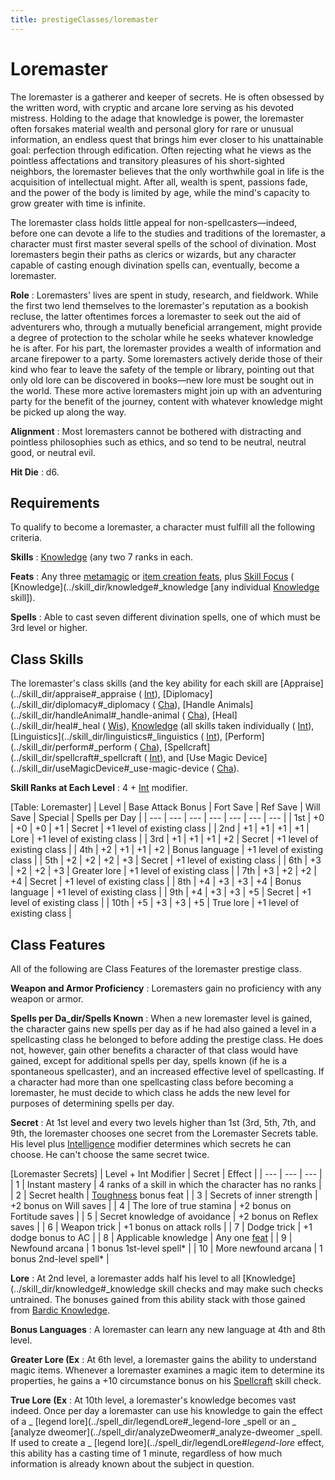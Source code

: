 ```yaml
---
title: prestigeClasses/loremaster
---
```

# Loremaster

The loremaster is a gatherer and keeper of secrets. He is often obsessed by the written word, with cryptic and arcane lore serving as his devoted mistress. Holding to the adage that knowledge is power, the loremaster often forsakes material wealth and personal glory for rare or unusual information, an endless quest that brings him ever closer to his unattainable goal: perfection through edification. Often rejecting what he views as the pointless affectations and transitory pleasures of his short-sighted neighbors, the loremaster believes that the only worthwhile goal in life is the acquisition of intellectual might. After all, wealth is spent, passions fade, and the power of the body is limited by age, while the mind's capacity to grow greater with time is infinite.

The loremaster class holds little appeal for non-spellcasters—indeed, before one can devote a life to the studies and traditions of the loremaster, a character must first master several spells of the school of divination. Most loremasters begin their paths as clerics or wizards, but any character capable of casting enough divination spells can, eventually, become a loremaster.

**Role** : Loremasters' lives are spent in study, research, and fieldwork. While the first two lend themselves to the loremaster's reputation as a bookish recluse, the latter oftentimes forces a loremaster to seek out the aid of adventurers who, through a mutually beneficial arrangement, might provide a degree of protection to the scholar while he seeks whatever knowledge he is after. For his part, the loremaster provides a wealth of information and arcane firepower to a party. Some loremasters actively deride those of their kind who fear to leave the safety of the temple or library, pointing out that only old lore can be discovered in books—new lore must be sought out in the world. These more active loremasters might join up with an adventuring party for the benefit of the journey, content with whatever knowledge might be picked up along the way.

**Alignment** : Most loremasters cannot be bothered with distracting and pointless philosophies such as ethics, and so tend to be neutral, neutral good, or neutral evil.

**Hit Die** : d6.

## Requirements

To qualify to become a loremaster, a character must fulfill all the following criteria.

**Skills** : [Knowledge](../skill_dir/knowledge#_knowledge) (any two 7 ranks in each.

**Feats** : Any three [metamagic](../feats#_metamagic-feats) or [item creation feats](../feats#_item-creation-feats), plus [Skill Focus](../feats#_skill-focus) ( [Knowledge](../skill_dir/knowledge#_knowledge [any individual [Knowledge](../skill_dir/knowledge#_knowledge) skill]).

**Spells** : Able to cast seven different divination spells, one of which must be 3rd level or higher.

## Class Skills

The loremaster's class skills (and the key ability for each skill are [Appraise](../skill_dir/appraise#_appraise ( [Int](../gettingStarted#_intelligence)), [Diplomacy](../skill_dir/diplomacy#_diplomacy ( [Cha](../gettingStarted#_charisma-new)), [Handle Animals](../skill_dir/handleAnimal#_handle-animal ( [Cha](../gettingStarted#_charisma-new)), [Heal](../skill_dir/heal#_heal ( [Wis](../gettingStarted#_wisdom)), [Knowledge](../skill_dir/knowledge#_knowledge) (all skills taken individually ( [Int](../gettingStarted#_intelligence)), [Linguistics](../skill_dir/linguistics#_linguistics ( [Int](../gettingStarted#_intelligence)), [Perform](../skill_dir/perform#_perform ( [Cha](../gettingStarted#_charisma-new)), [Spellcraft](../skill_dir/spellcraft#_spellcraft ( [Int](../gettingStarted#_intelligence)), and [Use Magic Device](../skill_dir/useMagicDevice#_use-magic-device ( [Cha](../gettingStarted#_charisma-new)).

**Skill Ranks at Each Level** : 4 + [Int](../gettingStarted#_intelligence) modifier.

[Table: Loremaster]
| Level | Base Attack Bonus | Fort Save | Ref Save | Will Save | Special | Spells per Day |
| --- | --- | --- | --- | --- | --- | --- |
| 1st | +0 | +0 | +0 | +1 | Secret | +1 level of existing class |
| 2nd | +1 | +1 | +1 | +1 | Lore | +1 level of existing class |
| 3rd | +1 | +1 | +1 | +2 | Secret | +1 level of existing class |
| 4th | +2 | +1 | +1 | +2 | Bonus language | +1 level of existing class |
| 5th | +2 | +2 | +2 | +3 | Secret | +1 level of existing class |
| 6th | +3 | +2 | +2 | +3 | Greater lore | +1 level of existing class |
| 7th | +3 | +2 | +2 | +4 | Secret | +1 level of existing class |
| 8th | +4 | +3 | +3 | +4 | Bonus language | +1 level of existing class |
| 9th | +4 | +3 | +3 | +5 | Secret | +1 level of existing class |
| 10th | +5 | +3 | +3 | +5 | True lore | +1 level of existing class |

## Class Features

All of the following are Class Features of the loremaster prestige class.

**Weapon and Armor Proficiency** : Loremasters gain no proficiency with any weapon or armor.

**Spells per Da_dir/Spells Known** : When a new loremaster level is gained, the character gains new spells per day as if he had also gained a level in a spellcasting class he belonged to before adding the prestige class. He does not, however, gain other benefits a character of that class would have gained, except for additional spells per day, spells known (if he is a spontaneous spellcaster), and an increased effective level of spellcasting. If a character had more than one spellcasting class before becoming a loremaster, he must decide to which class he adds the new level for purposes of determining spells per day.

**Secret** : At 1st level and every two levels higher than 1st (3rd, 5th, 7th, and 9th, the loremaster chooses one secret from the Loremaster Secrets table. His level plus [Intelligence](../gettingStarted#_intelligence) modifier determines which secrets he can choose. He can't choose the same secret twice.

[Loremaster Secrets]
| Level + Int Modifier | Secret | Effect |
| --- | --- | --- |
| 1 | Instant mastery | 4 ranks of a skill in which the character has no ranks |
| 2 | Secret health | [Toughness](../feats#_toughness) bonus feat |
| 3 | Secrets of inner strength | +2 bonus on Will saves |
| 4 | The lore of true stamina | +2 bonus on Fortitude saves |
| 5 | Secret knowledge of avoidance | +2 bonus on Reflex saves |
| 6 | Weapon trick | +1 bonus on attack rolls |
| 7 | Dodge trick | +1 dodge bonus to AC |
| 8 | Applicable knowledge | Any one [feat](../feats#_feat-descriptions) |
| 9 | Newfound arcana | 1 bonus 1st-level spell\* |
| 10 | More newfound arcana | 1 bonus 2nd-level spell\* |

**Lore** : At 2nd level, a loremaster adds half his level to all [Knowledge](../skill_dir/knowledge#_knowledge skill checks and may make such checks untrained. The bonuses gained from this ability stack with those gained from [Bardic Knowledge](../classe_dir/bard#_bardic-knowledge).

**Bonus Languages** : A loremaster can learn any new language at 4th and 8th level.

**Greater Lore (Ex** : At 6th level, a loremaster gains the ability to understand magic items. Whenever a loremaster examines a magic item to determine its properties, he gains a +10 circumstance bonus on his [Spellcraft](../skill_dir/spellcraft#_spellcraft) skill check.

**True Lore (Ex** : At 10th level, a loremaster's knowledge becomes vast indeed. Once per day a loremaster can use his knowledge to gain the effect of a _ [legend lore](../spell_dir/legendLore#_legend-lore _spell or an _ [analyze dweomer](../spell_dir/analyzeDweomer#_analyze-dweomer _spell. If used to create a _ [legend lore](../spell_dir/legendLore#_legend-lore_ effect, this ability has a casting time of 1 minute, regardless of how much information is already known about the subject in question.

